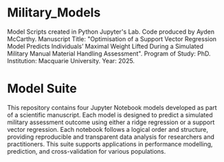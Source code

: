 # Military_Models
Model Scripts created in Python Jupyter's Lab.
Code produced by Ayden McCarthy.
Manuscript Title: "Optimisation of a Support Vector Regression Model Predicts Individuals’ Maximal Weight Lifted During a Simulated Military Manual Material Handling Assessment".
Program of Study: PhD.
Institution: Macquarie University.
Year: 2025.
# Model Suite

This repository contains four Jupyter Notebook models developed as part of a scientific manuscript. Each model is designed to predict a simulated military assessment outcome using either a ridge regression or a support vector regression. Each notebook follows a logical order and structure, providing reproducible and transparent data analysis for researchers and practitioners. This suite supports applications in performance modelling, prediction, and cross-validation for various populations.
